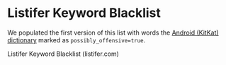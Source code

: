 # Listifer Keyword Blacklist

We populated the first version of this list with words the [Android (KitKat) dictionary](https://android.googlesource.com/platform/packages/inputmethods/LatinIME/+/master/dictionaries/) marked as `possibly_offensive=true`. 






Listifer Keyword Blacklist (listifer.com)

